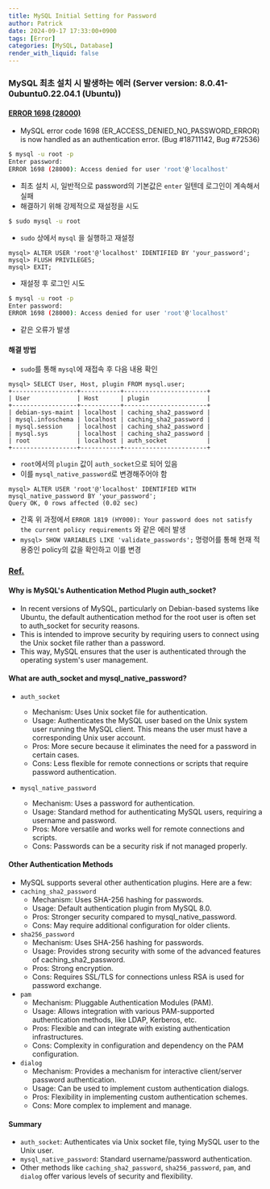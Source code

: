 ```yaml
---
title: MySQL Initial Setting for Password
author: Patrick
date: 2024-09-17 17:33:00+0900
tags: [Error]
categories: [MySQL, Database]
render_with_liquid: false
---
```

### MySQL 최초 설치 시  발생하는 에러 (Server version: 8.0.41-0ubuntu0.22.04.1 (Ubuntu))
#### [ERROR 1698 (28000)](https://dev.mysql.com/doc/relnotes/workbench/en/news-6-1-7.html)
- MySQL error code 1698 (ER_ACCESS_DENIED_NO_PASSWORD_ERROR) is now handled as an authentication error. (Bug #18711142, Bug #72536)

```bash
$ mysql -u root -p
Enter password: 
ERROR 1698 (28000): Access denied for user 'root'@'localhost'
```
- 최초 설치 시, 일반적으로 password의 기본값은 `enter` 일텐데 로그인이 계속해서 실패
- 해결하기 위해 강제적으로 재설정을 시도

```bash
$ sudo mysql -u root
```
- `sudo` 상에서 `mysql` 을 실행하고 재설정

```mysql
mysql> ALTER USER 'root'@'localhost' IDENTIFIED BY 'your_password';
mysql> FLUSH PRIVILEGES;
mysql> EXIT;
```

- 재설정 후 로그인 시도

```bash
$ mysql -u root -p
Enter password: 
ERROR 1698 (28000): Access denied for user 'root'@'localhost'
```
- 같은 오류가 발생

#### 해결 방법

- `sudo`를 통해 `mysql`에 재접속 후 다음 내용 확인

```mysql
mysql> SELECT User, Host, plugin FROM mysql.user;
+------------------+-----------+-----------------------+
| User             | Host      | plugin                |
+------------------+-----------+-----------------------+
| debian-sys-maint | localhost | caching_sha2_password |
| mysql.infoschema | localhost | caching_sha2_password |
| mysql.session    | localhost | caching_sha2_password |
| mysql.sys        | localhost | caching_sha2_password |
| root             | localhost | auth_socket           |
+------------------+-----------+-----------------------+
```
- `root`에서의 `plugin` 값이 `auth_socket`으로 되어 있음
- 이를 `mysql_native_password`로 변경해주어야 함

```mysql
mysql> ALTER USER 'root'@'localhost' IDENTIFIED WITH mysql_native_password BY 'your_password';
Query OK, 0 rows affected (0.02 sec)
```
- 간혹 위 과정에서 `ERROR 1819 (HY000): Your password does not satisfy the current policy requirements` 와 같은 에러 발생
- `mysql> SHOW VARIABLES LIKE 'validate_passwords';` 명령어를 통해 현재 적용중인 policy의 값을 확인하고 이를 변경

### [Ref.](https://taltal-dev-note.tistory.com/370)
#### Why is MySQL's Authentication Method Plugin auth_socket?
- In recent versions of MySQL, particularly on Debian-based systems like Ubuntu, the default authentication method for the root user is often set to auth_socket for security reasons.
- This is intended to improve security by requiring users to connect using the Unix socket file rather than a password.
- This way, MySQL ensures that the user is authenticated through the operating system's user management.

#### What are auth_socket and mysql_native_password?
- `auth_socket`
    - Mechanism: Uses Unix socket file for authentication.
    - Usage: Authenticates the MySQL user based on the Unix system user running the MySQL client. This means the user must have a corresponding Unix user account.
    - Pros: More secure because it eliminates the need for a password in certain cases.
    - Cons: Less flexible for remote connections or scripts that require password authentication.

- `mysql_native_password`
    - Mechanism: Uses a password for authentication.
    - Usage: Standard method for authenticating MySQL users, requiring a username and password.
    - Pros: More versatile and works well for remote connections and scripts.
    - Cons: Passwords can be a security risk if not managed properly.

#### Other Authentication Methods
- MySQL supports several other authentication plugins. Here are a few:
- `caching_sha2_password`
    - Mechanism: Uses SHA-256 hashing for passwords.
    - Usage: Default authentication plugin from MySQL 8.0.
    - Pros: Stronger security compared to mysql_native_password.
    - Cons: May require additional configuration for older clients.
- `sha256_password`
    - Mechanism: Uses SHA-256 hashing for passwords.
    - Usage: Provides strong security with some of the advanced features of caching_sha2_password.
    - Pros: Strong encryption.
    - Cons: Requires SSL/TLS for connections unless RSA is used for password exchange.
- `pam`
    - Mechanism: Pluggable Authentication Modules (PAM).
    - Usage: Allows integration with various PAM-supported authentication methods, like LDAP, Kerberos, etc.
    - Pros: Flexible and can integrate with existing authentication infrastructures.
    - Cons: Complexity in configuration and dependency on the PAM configuration.
- `dialog`
    - Mechanism: Provides a mechanism for interactive client/server password authentication.
    - Usage: Can be used to implement custom authentication dialogs.
    - Pros: Flexibility in implementing custom authentication schemes.
    - Cons: More complex to implement and manage.
 
#### Summary
- `auth_socket`: Authenticates via Unix socket file, tying MySQL user to the Unix user.
- `mysql_native_password`: Standard username/password authentication.
- Other methods like `caching_sha2_password`, `sha256_password`, `pam`, and `dialog` offer various levels of security and flexibility.